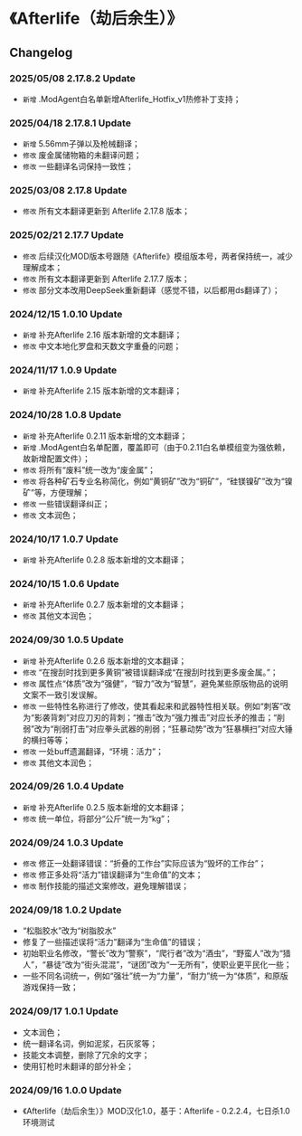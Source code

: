 # 《Afterlife（劫后余生）》

## Changelog

### 2025/05/08 2.17.8.2 Update

- `新增` .ModAgent白名单新增Afterlife_Hotfix_v1热修补丁支持；

### 2025/04/18 2.17.8.1 Update

- `新增` 5.56mm子弹以及枪械翻译；
- `修改` 废金属储物箱的未翻译问题；
- `修改` 一些翻译名词保持一致性；

### 2025/03/08 2.17.8 Update

- `修改` 所有文本翻译更新到 Afterlife 2.17.8 版本；

### 2025/02/21 2.17.7 Update

- `修改` 后续汉化MOD版本号跟随《Afterlife》模组版本号，两者保持统一，减少理解成本；
- `修改` 所有文本翻译更新到 Afterlife 2.17.7 版本；
- `修改` 部分文本改用DeepSeek重新翻译（感觉不错，以后都用ds翻译了）；

### 2024/12/15 1.0.10 Update

- `新增` 补充Afterlife 2.16 版本新增的文本翻译；
- `修改` 中文本地化罗盘和天数文字重叠的问题；

### 2024/11/17 1.0.9 Update

- `新增` 补充Afterlife 2.15 版本新增的文本翻译；

### 2024/10/28 1.0.8 Update

- `新增` 补充Afterlife 0.2.11 版本新增的文本翻译；
- `新增` .ModAgent白名单配置，覆盖即可（由于0.2.11白名单模组变为强依赖，故新增配置文件）；
- `修改` 将所有“废料”统一改为“废金属”；
- `修改` 将各种矿石专业名称简化，例如“黄铜矿”改为“铜矿”，“硅镁镍矿”改为“镍矿”等，方便理解；
- `修改` 一些错误翻译纠正；
- `修改` 文本润色；

### 2024/10/17 1.0.7 Update

- `新增` 补充Afterlife 0.2.8 版本新增的文本翻译；

### 2024/10/15 1.0.6 Update

- `新增` 补充Afterlife 0.2.7 版本新增的文本翻译；
- `修改` 其他文本润色；

### 2024/09/30 1.0.5 Update

- `新增` 补充Afterlife 0.2.6 版本新增的文本翻译；
- `修改` “在搜刮时找到更多黄铜”被错误翻译成“在搜刮时找到更多废金属。”；
- `修改` 属性点“体质”改为“强健”，“智力”改为“智慧”，避免某些原版物品的说明文案不一致引发误解。
- `修改` 一些特性名称进行了修改，使其看起来和武器特性相关联。例如“刺客”改为“影袭‌背刺”对应刀刃的背刺；“推击”改为“强力推击”对应长矛的推击；“削弱”改为“削弱打击”对应拳头武器的削弱；“狂暴动势”改为“狂暴横扫”对应大锤的横扫等等；
- `修改` 一处buff遗漏翻译，“环境：活力”；
- `修改` 其他文本润色；

### 2024/09/26 1.0.4 Update

- `新增` 补充Afterlife 0.2.5 版本新增的文本翻译；
- `修改` 统一单位，将部分“公斤”统一为“kg”；

### 2024/09/24 1.0.3 Update

- `修改` 修正一处翻译错误：“折叠的工作台”实际应该为“毁坏的工作台”；
- `修改` 修正多处将“活力”错误翻译为“生命值”的文本；
- `修改` 制作技能的描述文案修改，避免理解错误；

### 2024/09/18 1.0.2 Update

- “松脂胶水”改为“树脂胶水”
- 修复了一些描述误将“活力”翻译为“生命值”的错误；
- 初始职业名修改，“警长”改为“警察”，“爬行者”改为“酒虫”，“野蛮人”改为“猎人”，“暴徒”改为“街头混混”，“谜团”改为“一无所有”，使职业更平民化一些；
- 一些不同名词统一，例如“强壮”统一为“力量”，“耐力”统一为“体质”，和原版游戏保持一致；

### 2024/09/17 1.0.1 Update

- 文本润色；
- 统一翻译名词，例如泥浆，石灰浆等；
- 技能文本调整，删除了冗余的文字；
- 使用钉枪时未翻译的部分补全；

### 2024/09/16 1.0.0 Update

- 《Afterlife（劫后余生）》MOD汉化1.0，基于：Afterlife - 0.2.2.4，七日杀1.0环境测试
